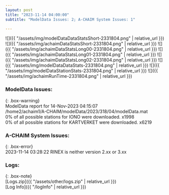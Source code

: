 ```yaml
---
layout: post
title: "2023-11-14 04:00:00"
subtitle: "ModelData Issues: 2; A-CHAIM System Issues: 1"

---
```


![]({{ "/assets/img/modelDataDataStatsShort-2331804.png" | relative_url }})
![]({{ "/assets/img/achaimDataStatsShort-2331804.png" | relative_url }})
![]({{ "/assets/img/achaimDataStatsLong00-2331804.png" | relative_url }})
![]({{ "/assets/img/achaimDataStatsLong01-2331804.png" | relative_url }})
![]({{ "/assets/img/achaimDataStatsLong02-2331804.png" | relative_url }})
![]({{ "/assets/img/modelDataDataStats-2331804.png" | relative_url }})
![]({{ "/assets/img/modelDataStationStats-2331804.png" | relative_url }})
![]({{ "/assets/img/achaimRunTime-2331804.png" | relative_url }})


### ModelData Issues:  
  
{: .box-warning}  
 ModelData report for 14-Nov-2023 04:15:07   
 /home2/achaim1/A-CHAIM/modelData/2023/318/04/modelData.mat   
 0% of all possible stations for IONO were downloaded. x1998   
 0% of all possible stations for KARTVERKET were downloaded. x6219   
  
### A-CHAIM System Issues:  
  
{: .box-error}  
2023-11-14 03:28:22 RINEX is neither version 2.xx or 3.xx  

### Logs:  
  
{: .box-note}  
[Logs.zip]({{ "/assets/other/logs.zip" | relative_url }})  
[Log Info]({{ "/logInfo" | relative_url }})  
